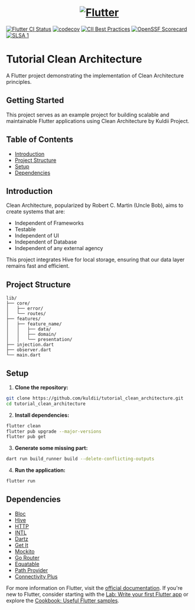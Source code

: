 <a href="https://flutter.dev/">
  <h1 align="center">
    <picture>
      <source media="(prefers-color-scheme: dark)" srcset="https://storage.googleapis.com/cms-storage-bucket/6e19fee6b47b36ca613f.png">
      <img alt="Flutter" src="https://storage.googleapis.com/cms-storage-bucket/c823e53b3a1a7b0d36a9.png">
    </picture>
  </h1>
</a>

[![Flutter CI Status](https://flutter-dashboard.appspot.com/api/public/build-status-badge?repo=flutter)](https://flutter-dashboard.appspot.com/#/build?repo=flutter)
[![codecov](https://codecov.io/gh/flutter/flutter/branch/master/graph/badge.svg?token=11yDrJU2M2)](https://codecov.io/gh/flutter/flutter)
[![CII Best Practices](https://bestpractices.coreinfrastructure.org/projects/5631/badge)](https://bestpractices.coreinfrastructure.org/projects/5631)
[![OpenSSF Scorecard](https://api.securityscorecards.dev/projects/github.com/flutter/flutter/badge)](https://deps.dev/project/github/flutter%2Fflutter)
[![SLSA 1](https://slsa.dev/images/gh-badge-level1.svg)](https://slsa.dev)

# Tutorial Clean Architecture

A Flutter project demonstrating the implementation of Clean Architecture principles.

## Getting Started

This project serves as an example project for building scalable and maintainable Flutter applications using Clean Architecture by Kuldii Project.

## Table of Contents

- [Introduction](#introduction)
- [Project Structure](#project-structure)
- [Setup](#setup)
- [Dependencies](#dependencies)

## Introduction

Clean Architecture, popularized by Robert C. Martin (Uncle Bob), aims to create systems that are:
- Independent of Frameworks
- Testable
- Independent of UI
- Independent of Database
- Independent of any external agency

This project integrates Hive for local storage, ensuring that our data layer remains fast and efficient.

## Project Structure

```
lib/
├── core/
│   ├── error/
│   └── routes/
├── features/
│   ├── feature_name/
│   │   ├── data/
│   │   ├── domain/
│   │   └── presentation/
├── injection.dart
├── observer.dart
└── main.dart
```

## Setup

1. **Clone the repository:**

```bash
git clone https://github.com/kuldii/tutorial_clean_architecture.git
cd tutorial_clean_architecture
```

2. **Install dependencies:**

```bash
flutter clean
flutter pub upgrade --major-versions
flutter pub get
```

3. **Generate some missing part:**

```bash
dart run build_runner build --delete-conflicting-outputs
```

4. **Run the application:**

```bash
flutter run
```

## Dependencies

- [Bloc](https://pub.dev/packages/bloc)
- [Hive](https://pub.dev/packages/hive)
- [HTTP](https://pub.dev/packages/http)
- [INTL](https://pub.dev/packages/intl)
- [Dartz](https://pub.dev/packages/dartz)
- [Get It](https://pub.dev/packages/get_it)
- [Mockito](https://pub.dev/packages/mockito)
- [Go Router](https://pub.dev/packages/go_router)
- [Equatable](https://pub.dev/packages/equatable)
- [Path Provider](https://pub.dev/packages/path_provider)
- [Connectivity Plus](https://pub.dev/packages/connectivity_plus)

For more information on Flutter, visit the [official documentation](https://docs.flutter.dev/). If you're new to Flutter, consider starting with the [Lab: Write your first Flutter app](https://docs.flutter.dev/get-started/codelab) or explore the [Cookbook: Useful Flutter samples](https://docs.flutter.dev/cookbook).